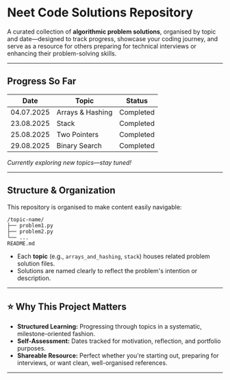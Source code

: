 # Neet Code Solutions Repository

A curated collection of **algorithmic problem solutions**, organised by topic and date—designed to track progress, showcase your coding journey, and serve as a resource for others preparing for technical interviews or enhancing their problem-solving skills.

---

##  Progress So Far

| Date        | Topic                | Status     |
|-------------|---------------------|------------|
| 04.07.2025  | Arrays & Hashing     |  Completed |
| 23.08.2025  | Stack                |  Completed |
| 25.08.2025  | Two Pointers         |  Completed |
| 29.08.2025  | Binary Search        |  Completed |

_Currently exploring new topics—stay tuned!_

---

##  Structure & Organization

This repository is organised to make content easily navigable:

```
/topic-name/
├── problem1.py
├── problem2.py
└── ...
README.md
```

- Each **topic** (e.g., `arrays_and_hashing`, `stack`) houses related problem solution files.
- Solutions are named clearly to reflect the problem's intention or description.

---

## ⭐ Why This Project Matters

- **Structured Learning:** Progressing through topics in a systematic, milestone-oriented fashion.
- **Self-Assessment:** Dates tracked for motivation, reflection, and portfolio purposes.
- **Shareable Resource:** Perfect whether you're starting out, preparing for interviews, or want clean, well-organised references.

---
